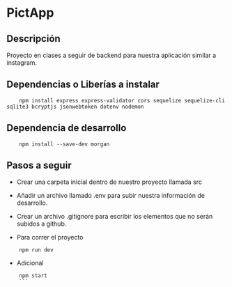 # PictApp

## Descripción
Proyecto en clases a seguir de backend para nuestra aplicación similar a instagram.

## Dependencias o Liberías a instalar
```
    npm install express express-validator cors sequelize sequelize-cli sqlite3 bcryptjs jsonwebtoken dotenv nodemon
```

## Dependencia de desarrollo

```
    npm install --save-dev morgan
```

## Pasos a seguir

* Crear una carpeta inicial dentro de nuestro proyecto llamada src
* Añadir un archivo llamado .env para subir nuestra información de desarrollo.
* Crear un archivo .gitignore para escribir los elementos que no serán subidos a github.

* Para correr el proyecto
```
    npm run dev
```
* Adicional
```
    npm start
    ```